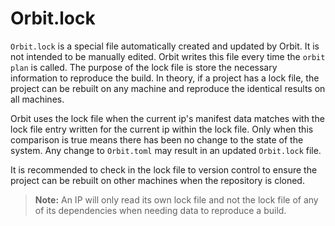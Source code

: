 # Orbit.lock

`Orbit.lock` is a special file automatically created and updated by Orbit. It is not intended to be manually edited. Orbit writes this file every time the `orbit plan` is called. The purpose of the lock file is store the necessary information to reproduce the build. In theory, if a project has a lock file, the project can be rebuilt on any machine and reproduce the identical results on all machines.

Orbit uses the lock file when the current ip's manifest data matches with the lock file entry written for the current ip within the lock file. Only when this comparison is true means there has been no change to the state of the system. Any change to `Orbit.toml` may result in an updated `Orbit.lock` file.

It is recommended to check in the lock file to version control to ensure the project can be rebuilt on other machines when the repository is cloned.

> __Note:__ An IP will only read its own lock file and not the lock file of any of its dependencies when needing data to reproduce a build.